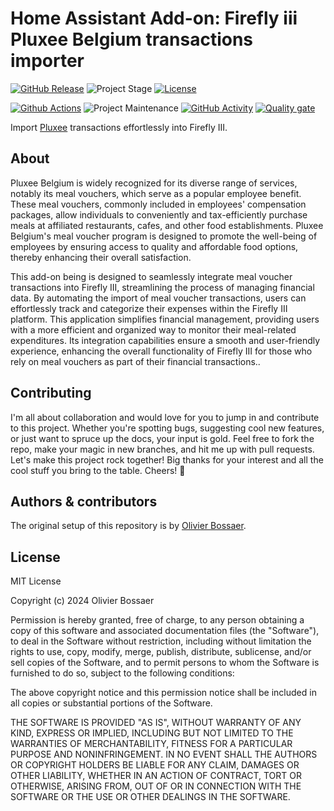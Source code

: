# Home Assistant Add-on: Firefly iii Pluxee Belgium transactions importer

[![GitHub Release][releases-shield]][releases]
![Project Stage][project-stage-shield]
[![License][license-shield]](LICENSE.md)

[![Github Actions][github-actions-shield]][github-actions]
![Project Maintenance][maintenance-shield]
[![GitHub Activity][commits-shield]][commits]
[![Quality gate][quality_gate_shield]][quality_gate]

Import [Pluxee](https://www.sodexo.be/fr/) transactions effortlessly into Firefly III.

## About

Pluxee Belgium is widely recognized for its diverse range of services, notably its meal vouchers, which serve as a popular employee benefit. These meal vouchers, commonly included in employees' compensation packages, allow individuals to conveniently and tax-efficiently purchase meals at affiliated restaurants, cafes, and other food establishments. Pluxee Belgium's meal voucher program is designed to promote the well-being of employees by ensuring access to quality and affordable food options, thereby enhancing their overall satisfaction.

This add-on being is designed to seamlessly integrate meal voucher transactions into Firefly III, streamlining the process of managing financial data. By automating the import of meal voucher transactions, users can effortlessly track and categorize their expenses within the Firefly III platform. This application simplifies financial management, providing users with a more efficient and organized way to monitor their meal-related expenditures. Its integration capabilities ensure a smooth and user-friendly experience, enhancing the overall functionality of Firefly III for those who rely on meal vouchers as part of their financial transactions..

## Contributing

I'm all about collaboration and would love for you to jump in and contribute to this project. Whether you're spotting bugs, suggesting cool new features, or just want to spruce up the docs, your input is gold. Feel free to fork the repo, make your magic in new branches, and hit me up with pull requests. Let's make this project rock together! Big thanks for your interest and all the cool stuff you bring to the table. Cheers! 🚀

## Authors & contributors

The original setup of this repository is by [Olivier Bossaer][olibos].

## License

MIT License

Copyright (c) 2024 Olivier Bossaer

Permission is hereby granted, free of charge, to any person obtaining a copy
of this software and associated documentation files (the "Software"), to deal
in the Software without restriction, including without limitation the rights
to use, copy, modify, merge, publish, distribute, sublicense, and/or sell
copies of the Software, and to permit persons to whom the Software is
furnished to do so, subject to the following conditions:

The above copyright notice and this permission notice shall be included in all
copies or substantial portions of the Software.

THE SOFTWARE IS PROVIDED "AS IS", WITHOUT WARRANTY OF ANY KIND, EXPRESS OR
IMPLIED, INCLUDING BUT NOT LIMITED TO THE WARRANTIES OF MERCHANTABILITY,
FITNESS FOR A PARTICULAR PURPOSE AND NONINFRINGEMENT. IN NO EVENT SHALL THE
AUTHORS OR COPYRIGHT HOLDERS BE LIABLE FOR ANY CLAIM, DAMAGES OR OTHER
LIABILITY, WHETHER IN AN ACTION OF CONTRACT, TORT OR OTHERWISE, ARISING FROM,
OUT OF OR IN CONNECTION WITH THE SOFTWARE OR THE USE OR OTHER DEALINGS IN THE
SOFTWARE.

[commits-shield]: https://img.shields.io/github/commit-activity/y/olibos/ha-addon-pluxee.svg
[commits]: https://github.com/olibos/ha-addon-pluxee/commits/main
[olibos]: https://github.com/olibos
[github-actions-shield]: https://github.com/olibos/ha-addon-pluxee/workflows/CI/badge.svg
[github-actions]: https://github.com/olibos/ha-addon-pluxee/actions
[issue]: https://github.com/olibos/ha-addon-pluxee/issues
[license-shield]: https://img.shields.io/github/license/olibos/ha-addon-pluxee.svg
[maintenance-shield]: https://img.shields.io/maintenance/yes/2024.svg
[project-stage-shield]: https://img.shields.io/badge/Project%20Stage-Experimental-yellow.svg
[releases-shield]: https://img.shields.io/github/release/olibos/ha-addon-pluxee.svg
[releases]: https://github.com/olibos/ha-addon-pluxee/releases
[repository]: https://github.com/olibos/ha-addon-pluxee
[quality_gate_shield]: https://sonarcloud.io/api/project_badges/measure?project=olibos_ha-addon-pluxee&metric=alert_status
[quality_gate]: https://sonarcloud.io/summary/new_code?id=olibos_ha-addon-pluxee